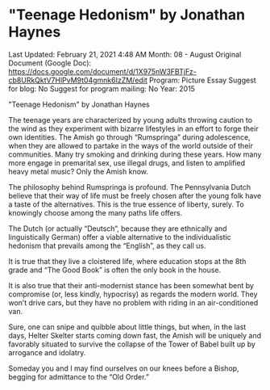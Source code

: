 # "Teenage Hedonism" by Jonathan Haynes

Last Updated: February 21, 2021 4:48 AM
Month: 08 - August
Original Document (Google Doc): https://docs.google.com/document/d/1X975nW3FBTjFz-cb8URkQktV7HlPvM9t04gmnk6IzZM/edit
Program: Picture Essay
Suggest for blog: No
Suggest for program mailing: No
Year: 2015

"Teenage Hedonism" by Jonathan Haynes

The teenage years are characterized by young adults throwing caution to the wind as they experiment with bizarre lifestyles in an effort to forge their own identities. The Amish go through “Rumspringa” during adolescence, when they are allowed to partake in the ways of the world outside of their communities. Many try smoking and drinking during these years. How many more engage in premarital sex, use illegal drugs, and listen to amplified heavy metal music? Only the Amish know.

The philosophy behind Rumspringa is profound. The Pennsylvania Dutch believe that their way of life must be freely chosen after the young folk have a taste of the alternatives. This is the true essence of liberty, surely. To knowingly choose among the many paths life offers.

The Dutch (or actually “Deutsch”, because they are ethnically and linguistically German) offer a viable alternative to the individualistic hedonism that prevails among the “English”, as they call us.

It is true that they live a cloistered life, where education stops at the 8th grade and “The Good Book” is often the only book in the house.

It is also true that their anti-modernist stance has been somewhat bent by compromise (or, less kindly, hypocrisy) as regards the modern world. They won’t drive cars, but they have no problem with riding in an air-conditioned van.

Sure, one can snipe and quibble about little things, but when, in the last days, Helter Skelter starts coming down fast, the Amish will be uniquely and favorably situated to survive the collapse of the Tower of Babel built up by arrogance and idolatry.

Someday you and I may find ourselves on our knees before a Bishop, begging for admittance to the “Old Order.”
